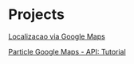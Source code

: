 # Projects

[Localizacao via Google Maps](https://www.hackster.io/middleca/cellular-geolocation-using-your-cell-tower-and-google-b83534?ref=part&ref_id=19589&offset=7) 

[Particle Google Maps - API: Tutorial](https://docs.particle.io/tutorials/integrations/google-maps/)
